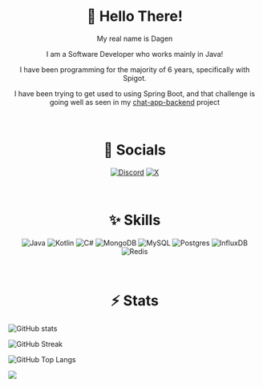 
<h1 align="center">👋 Hello There!</h1>
<div align="center">
  
  My real name is Dagen
  
  I am a Software Developer who works mainly in Java!

  I have been programming for the majority of 6 years, specifically with Spigot.

  I have been trying to get used to using Spring Boot, and that challenge is going well as seen in my [chat-app-backend](https://github.com/ignPurple/chat-app-backend) project
</div>

<br/>

<h1 align="center">💬 Socials</h1>
<div align="center">
  
  [![Discord](https://img.shields.io/badge/Discord-%235865F2.svg?style=for-the-badge&logo=discord&logoColor=white)](https://discord.gg/vNJaRQy7UN)
  [![X](https://img.shields.io/badge/X-%23000000.svg?style=for-the-badge&logo=X&logoColor=white)](https://x.com/ignPurple)
</div>

<br/>

<h1 align="center">✨ Skills</h1>
<div align="center">
  
  ![Java](https://img.shields.io/badge/java-%23ED8B00.svg?style=for-the-badge&logo=openjdk&logoColor=white)
  ![Kotlin](https://img.shields.io/badge/kotlin-%237F52FF.svg?style=for-the-badge&logo=kotlin&logoColor=white)
  ![C#](https://img.shields.io/badge/c%23-%23239120.svg?style=for-the-badge&logo=csharp&logoColor=white)
  ![MongoDB](https://img.shields.io/badge/MongoDB-%234ea94b.svg?style=for-the-badge&logo=mongodb&logoColor=white)
  ![MySQL](https://img.shields.io/badge/mysql-4479A1.svg?style=for-the-badge&logo=mysql&logoColor=white)
  ![Postgres](https://img.shields.io/badge/postgres-%23316192.svg?style=for-the-badge&logo=postgresql&logoColor=white)
  ![InfluxDB](https://img.shields.io/badge/InfluxDB-22ADF6?style=for-the-badge&logo=InfluxDB&logoColor=white)
  ![Redis](https://img.shields.io/badge/redis-%23DD0031.svg?style=for-the-badge&logo=redis&logoColor=white)
</div>

<br/>

<h1 align="center">⚡ Stats</h1>

![GitHub stats](https://github-readme-stats.vercel.app/api?username=ignPurple&border_color=384148&border_radius=6&bg_color=101419&title_color=b47ed9&icon_color=923cd0&text_color=d099eb&show_icons=true&theme=dark#gh-dark-mode-only)

![GitHub Streak](https://streak-stats.demolab.com?user=ignPurple&theme=dark&border_radius=6&background=101419&sideNums=D099EB&sideLabels=D099EB&currStreakLabel=D099EB&ring=A372C4&fire=815A9C&border=384148)

![GitHub Top Langs](https://github-readme-stats.vercel.app/api/top-langs/?username=ignPurple&border_color=384148&border_radius=6&bg_color=101419&title_color=b47ed9&icon_color=923cd0&text_color=d099eb&show_icons=true&theme=dark#gh-dark-mode-only)

![](https://visitcount.itsvg.in/api?id=ignPurple&label=Profile%20Views&color=11&icon=5&pretty=true)
